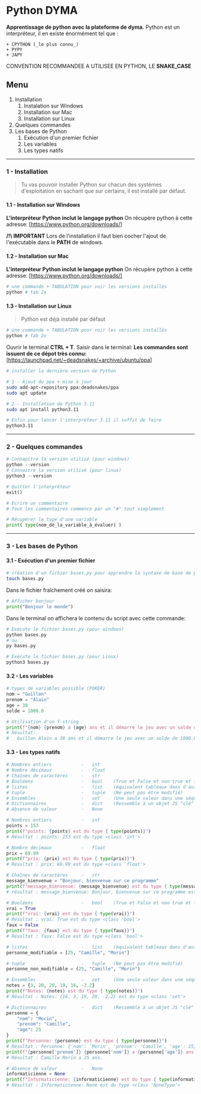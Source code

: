 # Python DYMA

**Apprentissage de python avec la plateforme de dyma.**
Python est un interpréteur, il en existe énormément tel que :

```dif
+ CPYTHON (_le plus connu_)
+ PYPY
+ JAPY
```

CONVENTION RECOMMANDEE A UTILISEE EN PYTHON, LE **SNAKE_CASE**

## Menu

1. Installation
    1. Instalation sur Windows
    2. Installation sur Mac
    3. Installation sur Linux
2. Quelques commandes
3. Les bases de Python
    1. Exécution d'un premier fichier
    2. Les variables
    3. Les types natifs

---

### 1 - Installation

> Tu vas pouvoir installer Python sur chacun des systèmes d'exploitation en sachant que sur certains, il est installé par défaut.

#### 1.1 - Installation sur Windows

**L'interpréteur Python inclut le langage python**
On récupère python à cette adresse: [https://www.python.org/downloads/]

**/!\ IMPORTANT**
Lors de l'installation il faut bien cocher l'ajout de l'exécutable dans le **PATH** de windows.

#### 1.2 - Installation sur Mac

**L'interpréteur Python inclut le langage python**
On récupère python à cette adresse: [https://www.python.org/downloads/]

```sh
# une commande + TABULATION pour voir les versions installés
python # tab 2x
```

#### 1.3 - Installation sur Linux

> Python est déjà installé par défaut

```sh
# une commande + TABULATION pour voir les versions installés
python # tab 2x
```

Ouvrir le terminal **CTRL + T**.
Saisir dans le terminal:
**Les commandes sont issuent de ce dépot très connu:** [https://launchpad.net/~deadsnakes/+archive/ubuntu/ppa]

```sh
# installer la dernière version de Python

# 1 - Ajout du ppa + mise à jour
sudo add-apt-repository ppa:deadsnakes/ppa
sudo apt update

# 2 - Installation de Python 3.11
sudo apt install python3.11

# Enfin pour lancer l'interpréteur 3.11 il suffit de faire
python3.11
```

---

### 2 - Quelques commandes

```python
# Connapitre la version utilisé (pour windows)
python --version
# Connaitre la version utilisé (pour linux)
python3 --version

# Quitter l'interpréteur
exit()

# Ecrire un commentaire
# Tout les commentaires commence par un "#" tout simplement

# Récupérer le type d'une variable
print( type(nom_de_la_variable_à_évaluer) )
```

---

### 3 - Les bases de Python

#### 3.1 - Exécution d'un premier fichier

```sh
# création d'un fichier bases.py pour apprendre la syntaxe de base de python
touch bases.py
```

Dans le fichier fraîchement créé on saisira:

```python
# Afficher bonjour
print("Bonjour le monde")
```

Dans le terminal on affichera le contenu du script avec cette commande:

```sh
# Exécute le fichier bases.py (pour windows)
python bases.py
# ou
py bases.py

# Exécute le fichier bases.py (pour Linux)
python3 bases.py
```

#### 3.2 - Les variables

```python
# types de variables possible (POKER)
nom = "Guillon"
prenom = "Alain"
age = 38
solde = 1000.0

# Utilisation d'un f-string
print(f"{nom} {prenom} a {age} ans et il démarre le jeu avec un solde de {solde} euros")
# Résultat:
#   Guillon Alain a 38 ans et il démarre le jeu avec un solde de 1000.0 euros
```

#### 3.3 - Les types natifs

```python
# Nombres entiers           -   int
# Nombre décimaux           -   float
# Chaînes de caractères     -   str
# Booléens                  -   bool    (True et False et non true et false)
# listes                    -   list    (équivalent tableaux dans d'autres langages)
# tuple                     -   tuple   (Ne peut pas être modifié)
# Ensembles                 -   set     (Une seule valeur dans une séquence)
# Dictionnaires             -   dict    (Ressemble à un objet JS "clé" "valeur")
# Absence de valeur         -   None
```

```python
# Nombres entiers           -   int
points = 153
print(f"points: {points} est du type { type(points)}")
# Résultat : points: 153 est du type <class 'int'>
```

```python
# Nombre décimaux           -   float
prix = 69.99
print(f"prix: {prix} est du type { type(prix)}")
# Résultat : prix: 69.99 est du type <class 'float'>
```

```python
# Chaînes de caractères     -   str
message_bienvenue = "Bonjour, bienvenue sur ce programme"
print(f"message_bienvenue: {message_bienvenue} est du type { type(message_bienvenue)}")
# résultat : message_bienvenue: Bonjour, bienvenue sur ce programme est du type <class 'str'>
```

```python
# Booléens                  -   bool    (True et False et non true et false)
vrai = True
print(f"vrai: {vrai} est du type { type(vrai)}")
# Résultat : vrai: True est du type <class 'bool'>
faux = False
print(f"faux: {faux} est du type { type(faux)}")
# Résultat : faux: False est du type <class 'bool'>
```

```python
# listes                    -   list    (équivalent tableaux dans d'autres langages)
personne_modifiable = [25, "Camille", "Morin"]
```

```python
# tuple                     -   tuple   (Ne peut pas être modifié)
personne_non_modifiable = (25, "Camille", "Morin")
```

```python
# Ensembles                 -   set     (Une seule valeur dans une séquence)
notes = {3, 20, 20, 19, 16, -2.2}
print(f"Notes: {notes} est du type { type(notes)}")
# Résultat : Notes: {16, 3, 19, 20, -2.2} est du type <class 'set'>
```

```python
# Dictionnaires             -   dict    (Ressemble à un objet JS "clé" "valeur")
personne = {
    "nom": "Morin",
    "prenom": "Camille",
    "age": 25
}
print(f"Personne: {personne} est du type { type(personne)}")
# Résultat : Personne: {'nom': 'Morin', 'prenom': 'Camille', 'age': 25} est du type <class 'dict'>
print(f"{personne['prenom']} {personne['nom']} a {personne['age']} ans.")
# Résultat : Camille Morin a 25 ans.
```

```python
# Absence de valeur         -   None
informaticienne = None
print(f"Informaticienne: {informaticienne} est du type { type(informaticienne)}")
# Résultat : Informaticienne: None est du type <class 'NoneType'>
```
